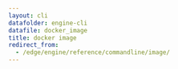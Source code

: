 ```yaml
---
layout: cli
datafolder: engine-cli
datafile: docker_image
title: docker image
redirect_from:
  - /edge/engine/reference/commandline/image/
---
```

<!--
This page is automatically generated from Docker's source code. If you want to
suggest a change to the text that appears here, open a ticket or pull request
in the source repository on GitHub:

https://github.com/docker/cli
-->


